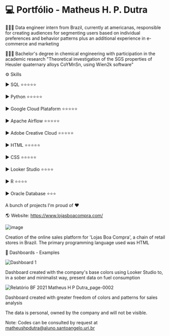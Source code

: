 # 💻 Portfólio - Matheus H. P. Dutra

👨🏻‍💻 Data engineer intern from Brazil, currently at americanas, responsible for creating audiences for segmenting users based on individual preferences and behavior patterns plus an additional experience in e-commerce and marketing

👨🏼‍🎓 Bachelor's degree in chemical engineering with participation in the academic research "Theoretical investigation of the SGS properties of Heusler quaternary alloys CoYMnSn, using Wien2k software"


⚙️ Skills

▶️ SQL ⭐️⭐️⭐️⭐️⭐️

▶️ Python ⭐️⭐️⭐️⭐️⭐️

▶️ Google Cloud Plataform ⭐️⭐️⭐️⭐️⭐️

▶️ Apache Airflow ⭐️⭐️⭐️⭐️⭐️

▶️ Adobe Creative Cloud ⭐️⭐️⭐️⭐️⭐️

▶️ HTML ⭐️⭐️⭐️⭐️⭐️

▶️ CSS ⭐️⭐️⭐️⭐️⭐️

▶️ Looker Studio ⭐️⭐️⭐️⭐️

▶️ R  ⭐️⭐️⭐️⭐️

▶️ Oracle Database  ⭐️⭐️⭐️



A bunch of projects I'm proud of ❤️

🌎  Website: https://www.lojasboacompra.com/

![image](https://user-images.githubusercontent.com/115477370/208740422-d841cc74-ffd3-4cc0-8591-ed11bb4ee529.png)

Creation of the online sales platform for 'Lojas Boa Compra', a chain of retail stores in Brazil. The primary programming language used was HTML


🎲 Dashboards - Examples

![Dashboard 1](https://user-images.githubusercontent.com/115477370/214381067-1fd42349-9fac-4137-ab66-22a9c607cbbb.jpg)

Dashboard created with the company's base colors using Looker Studio to, in a sober and minimalist way, present data on fuel consumption

![Relatório BF 2021 Matheus H P Dutra_page-0002](https://user-images.githubusercontent.com/115477370/214381307-5e89c781-9d30-4147-a7f2-cb4a84835138.jpg)

Dashboard created with greater freedom of colors and patterns for sales analysis

The data is personal, owned by the company and will not be visible.

Note: Codes can be consulted by request at matheushpdutra@aluno.santoangelo.uri.br
